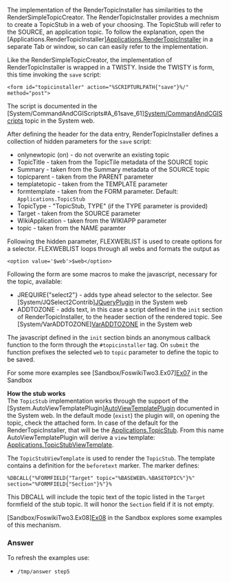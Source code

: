 The implementation of the RenderTopicInstaller has similarities to the RenderSimpleTopicCreator. The RenderTopicInstaller provides a mechnism to create a TopicStub in a web of your choosing. The TopicStub will refer to the SOURCE, an application topic. To follow the explanation, open the [Applications.RenderTopicInstaller][Applications.RenderTopicInstaller](https://[[HOST_SUBDOMAIN]]-80-[[KATACODA_HOST]].environments.katacoda.com/Applications.RenderTopicInstaller][Applications.RenderTopicInstaller) in a separate Tab or window, so can can easily refer to the implementation.

Like the RenderSimpleTopicCreator, the implementation of RenderTopicInstaller  is wrapped in a TWISTY. Inside the TWISTY is form, this time invoking the `save` script:
```
<form id="topicinstaller" action="%SCRIPTURLPATH{"save"}%/" method="post">
```
The script is documented in the [System/CommandAndCGIScripts#A_61save_61][System/CommandAndCGIScripts](https://[[HOST_SUBDOMAIN]]-80-[[KATACODA_HOST]].environments.katacoda.com/System/CommandAndCGIScripts#A_61save_61][System/CommandAndCGIScripts) topic in the System web.

After defining the header for the data entry, RenderTopicInstaller defines a collection of hidden parameters for the `save` script:
* onlynewtopic (on) - do not overwrite an existing topic
* TopicTitle - taken from the TopicTile metadata of the SOURCE topic
* Summary - taken from the Summary metadata of the SOURCE topic
* topicparent - taken from the PARENT parameter
* templatetopic - taken from the TEMPLATE parameter
* formtemplate - taken from the FORM parameter. Default: `Applications.TopicStub`
* TopicType - "TopicStub, TYPE" (if the TYPE parameter is provided)
* Target - taken from the SOURCE parameter
* WikiApplication - taken from the WIKIAPP parameter
* topic - taken from the NAME paramter

Following the hidden parameter, FLEXWEBLIST is used to create options for a selector. FLEXWEBLIST loops through all webs and formats the output as
```
<option value='$web'>$web</option>
``` 

Following the form are some macros to make the javascript, necessary for the topic, available:
* JREQUIRE("select2"} - adds type ahead selector to the selector. See [System/JQSelect2Contrib][JQueryPlugin](https://[[HOST_SUBDOMAIN]]-80-[[KATACODA_HOST]].environments.katacoda.com/System/JQSelect2Contrib][JQueryPlugin) in the System web
* ADDTOZONE - adds text, in this case a script defined in the `init` section of RenderTopicInstaller, to the header section of the rendered topic. See [System/VarADDTOZONE][VarADDTOZONE](https://[[HOST_SUBDOMAIN]]-80-[[KATACODA_HOST]].environments.katacoda.com/System/VarADDTOZONE][VarADDTOZONE) in the System web 

The javascript defined in the `init` section binds an anonymous callback function to the form through the `#topicinstaller` tag. On `submit` the function prefixes the selected `web` to  `topic` parameter to define the topic to be saved.

For some more examples see [Sandbox/FoswikiTwo3.Ex07][Ex07](https://[[HOST_SUBDOMAIN]]-80-[[KATACODA_HOST]].environments.katacoda.com/Sandbox/FoswikiTwo3.Ex07][Ex07) in the Sandbox

**How the stub works** <br />
The `TopicStub` implementation works through the support of the [System.AutoViewTemplatePlugin][AutoViewTemplatePlugin](https://[[HOST_SUBDOMAIN]]-80-[[KATACODA_HOST]].environments.katacoda.com/System.AutoViewTemplatePlugin][AutoViewTemplatePlugin) documented in the System web. In the default mode (`exist`) the plugin will, on opening the topic, check the attached form. In case of the default for the RenderTopicInstaller, that will be the [Applications.TopicStub](https://[[HOST_SUBDOMAIN]]-80-[[KATACODA_HOST]].environments.katacoda.com/Applications.TopicStub). From this name AutoViewTemplatePlugin will derive a `view` template: [Applications.TopicStubViewTemplate](https://[[HOST_SUBDOMAIN]]-80-[[KATACODA_HOST]].environments.katacoda.com/Applications.TopicStubViewTemplate).

The `TopicStubViewTemplate` is used to render the `TopicStub`. The template contains a definition for the `beforetext` marker. The marker defines:
```
%DBCALL{"%FORMFIELD{"Target" topic="%BASEWEB%.%BASETOPIC%"}%" section="%FORMFIELD{"Section"}%"}%
```
This DBCALL will include the topic text of the topic listed in the `Target` formfield of the stub topic. It will honor the `Section` field if it is not empty.

[Sandbox/FoswikiTwo3.Ex08][Ex08](https://[[HOST_SUBDOMAIN]]-80-[[KATACODA_HOST]].environments.katacoda.com/Sandbox/FoswikiTwo3.Ex08][Ex08) in the Sandbox explores some examples of this mechanism. 













### Answer
<!-- Solution text (if any) goes here -->
To refresh the examples use:
* `/tmp/answer step5`




